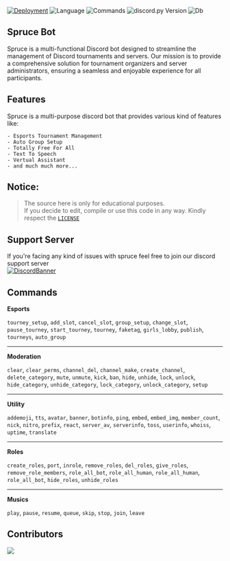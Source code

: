 [![Deployment](https://github.com/Hunter87ff/Spruce/actions/workflows/py_application.yml/badge.svg)](https://github.com/Hunter87ff/Spruce/actions/workflows/py_application.yml)
![Language](https://img.shields.io/badge/lang-Python%203.10-blue)
![Commands](https://img.shields.io/badge/87+-Commands-violet)
![discord.py Version](https://img.shields.io/badge/lib-discord.py%202.3.0-skyblue)
![Db](https://img.shields.io/badge/db-MongoDB-green)
<!--<img align="right" style="border-radius:6px;" src="https://avatars.githubusercontent.com/u/105124146?s=200&v=4" alt="Spruce">-->
## Spruce Bot

Spruce is a multi-functional Discord bot designed to streamline the management of Discord tournaments and servers. Our mission is to provide a comprehensive solution for tournament organizers and server administrators, ensuring a seamless and enjoyable experience for all participants.


## Features
Spruce is a multi-purpose discord bot that provides various kind of features like:
```
- Esports Tournament Management
- Auto Group Setup
- Totally Free For All
- Text To Speech
- Vertual Assistant
- and much much more...
```

## Notice:
> The source here is only for educational purposes. <br>
If you decide to edit, compile or use this code in any way. Kindly respect the [`LICENSE`](https://github.com/Hunter87ff/hunter-bot/blob/main/LICENSE)


## Support Server
If you're facing any kind of issues with spruce feel free to join our discord support server<br> 
[![DiscordBanner](https://invidget.switchblade.xyz/vMnhpAyFZm)](https://discord.gg/vMnhpAyFZm)


## Commands

__**Esports**__

`tourney_setup`, `add_slot`, `cancel_slot`, `group_setup`, `change_slot`, `pause_tourney`, `start_tourney`, `tourney`, `faketag`, `girls_lobby`, `publish`, `tourneys`, `auto_group`


---------------------------------

__**Moderation**__

`clear`, `clear_perms`, `channel_del`, `channel_make`, `create_channel`, `delete_category`, `mute`, `unmute`, `kick`, `ban`, `hide`, `unhide`, `lock`, `unlock`, `hide_category`, `unhide_category`, `lock_category`, `unlock_category`, `setup`

---------------------------------

__**Utility**__

`addemoji`, `tts`, `avatar`, `banner`, `botinfo`, `ping`, `embed`, `embed_img`, `member_count`, `nick`, `nitro`, `prefix`, `react`, `server_av`, `serverinfo`, `toss`, `userinfo`, `whoiss`, `uptime`, `translate`

---------------------------------

__**Roles**__

`create_roles`, `port`, `inrole`, `remove_roles`, `del_roles`, `give_roles`, `remove_role_members`, `role_all_bot`, `role_all_human`, `role_all_human`, `role_all_bot`, `hide_roles`, `unhide_roles`

---------------------------------


__**Musics**__

`play`, `pause`, `resume`, `queue`, `skip`, `stop`, `join`, `leave`


## Contributors
<a href="https://github.com/spruce87/Spruce-Bot/graphs/contributors">
  <img src="https://contrib.rocks/image?repo=spruce87/Spruce-Bot" />
</a>

